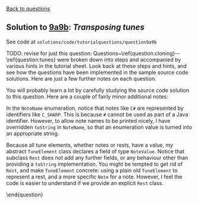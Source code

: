 [Back to questions](../README.md)

## Solution to [9a9b](../questions/9a9b): *Transposing tunes*

See code at `solutions/code/tutorialquestions/question9a9b`

TODO: revise for just this question: Questions~\ref{question:cloning}--\ref{question:tunes} were broken down into steps and accompanied by various hints in the tutorial sheet.  Look back at these
steps and hints, and see how the questions have been implemented in the sample source code solutions.  Here are just a few
further notes on each question.

You will probably learn a lot by carefully studying the source code solution to this question.  Here are a couple of fairly minor additional
notes:

In the `NoteName` enumeration, notice that notes like `C#` are represented by identifiers like `C_SHARP`.
This is because `#` cannot be used as part of a Java identifier.  However, to allow note names to be printed nicely, I have
overridden `toString` in `NoteName`, so that an enumeration value is turned into an appropriate string.

Because all tune elements, whether notes or rests, have a value, my abstract `TuneElement` class declares a field of type
`NoteValue`.  Notice that subclass `Rest` does not add any further fields, or any behaviour other than providing a
`toString` implementation.  You might be tempted to get rid of `Rest`, and make `TuneElement` concrete:
using a plain old `TuneElement` to represent a rest, and a more specific `Note` for a note.  However, I feel the
code is easier to understand if we provide an explicit `Rest` class.

\end{question}
